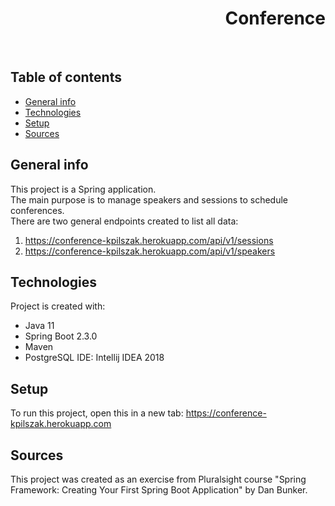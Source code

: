 <h1 align="right">Conference</h1><br>

## Table of contents
* [General info](#general-info)
* [Technologies](#technologies)
* [Setup](#setup)
* [Sources](#sources)

## General info
This project is a Spring application.  
The main purpose is to manage speakers and sessions to schedule conferences.  
There are two general endpoints created to list all data:
1. <a href="https://conference-kpilszak.herokuapp.com/api/v1/sessions">https://conference-kpilszak.herokuapp.com/api/v1/sessions</a>
2. <a href="https://conference-kpilszak.herokuapp.com/api/v1/speakers">https://conference-kpilszak.herokuapp.com/api/v1/speakers</a>

## Technologies
Project is created with:
* Java 11
* Spring Boot 2.3.0
* Maven
* PostgreSQL
IDE: Intellij IDEA 2018

## Setup
To run this project, open this in a new tab: <a href="https://conference-kpilszak.herokuapp.com">https://conference-kpilszak.herokuapp.com</a> 

## Sources
This project was created as an exercise from Pluralsight course "Spring Framework: Creating Your First Spring Boot Application" by Dan Bunker.

